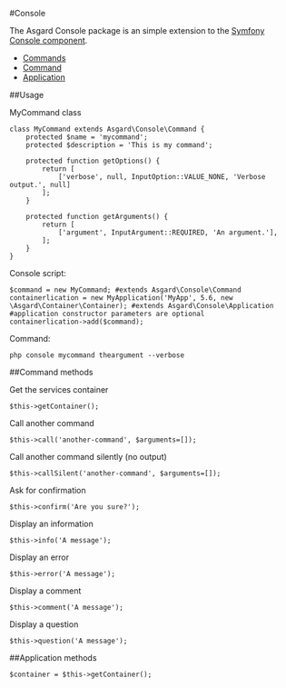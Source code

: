 #Console

The Asgard Console package is an simple extension to the [Symfony Console component](http://symfony.com/fr/doc/current/components/console/introduction.html).

- [Commands](#usage)
- [Command](#command)
- [Application](#application)

<a name="usage"></a>
##Usage

MyCommand class

	class MyCommand extends Asgard\Console\Command {
		protected $name = 'mycommand';
		protected $description = 'This is my command';

		protected function getOptions() {
			return [
				['verbose', null, InputOption::VALUE_NONE, 'Verbose output.', null]
			];
		}

		protected function getArguments() {
			return [
				['argument', InputArgument::REQUIRED, 'An argument.'],
			];
		}
	}

Console script:

	$command = new MyCommand; #extends Asgard\Console\Command
	containerlication = new MyApplication('MyApp', 5.6, new \Asgard\Container\Container); #extends Asgard\Console\Application
	#application constructor parameters are optional
	containerlication->add($command);

Command:

	php console mycommand theargument --verbose

<a name="command"></a>
##Command methods

Get the services container

	$this->getContainer();

Call another command

	$this->call('another-command', $arguments=[]);

Call another command silently (no output)

	$this->callSilent('another-command', $arguments=[]);

Ask for confirmation

	$this->confirm('Are you sure?');

Display an information

	$this->info('A message');

Display an error

	$this->error('A message');

Display a comment

	$this->comment('A message');

Display a question

	$this->question('A message');

<a name="application"></a>
##Application methods

	$container = $this->getContainer();